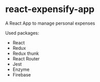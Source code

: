 # react-expensify-app
A React App to manage personal expenses

Used packages:
- React
- Redux
- Redux thunk
- React Router
- Jest
- Enzyme
- Firebase
